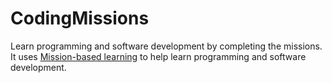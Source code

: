 # CodingMissions

Learn programming and software development by completing the missions.
It uses [Mission-based learning](https://en.wikipedia.org/wiki/Mission-based_learning)
to help learn programming and software development.
